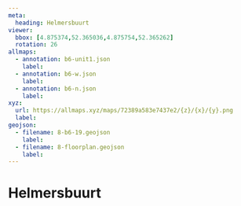 ```yaml
---
meta:
  heading: Helmersbuurt
viewer:
  bbox: [4.875374,52.365036,4.875754,52.365262]
  rotation: 26
allmaps:
  - annotation: b6-unit1.json
    label:
  - annotation: b6-w.json
    label:
  - annotation: b6-n.json
    label:
xyz:
  url: https://allmaps.xyz/maps/72389a583e7437e2/{z}/{x}/{y}.png
  label:
geojson: 
  - filename: 8-b6-19.geojson
    label: 
  - filename: 8-floorplan.geojson
    label: 
---
```

# Helmersbuurt